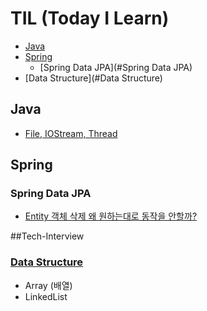 # TIL (Today I Learn)
* [Java](#Java)
* [Spring](#Spring)
  * [Spring Data JPA](#Spring Data JPA)
* [Data Structure](#Data Structure)

## Java
* [File, IOStream, Thread](Java/File_IOStream_Thread.md)

## Spring

### Spring Data JPA
* [Entity 객체 삭제 왜 원하는대로 동작을 안할까?](Spring/SpringDataJPA/Why_cannot_i_remove_entity.md)

##Tech-Interview
### [Data Structure](DataStructure/DataStructure.md)
* Array (배열)
* LinkedList
